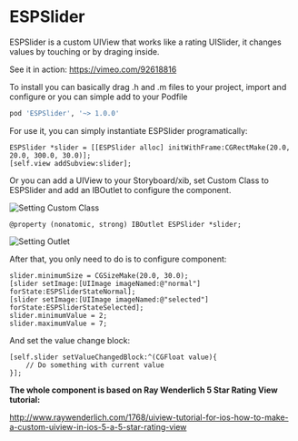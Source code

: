 ESPSlider
=========

ESPSlider is a custom UIView that works like a rating UISlider, it changes values by touching or by draging inside.

See it in action: https://vimeo.com/92618816

To install you can basically drag .h and .m files to your project, import and configure or you can simple add to your Podfile

```ruby
pod 'ESPSlider', '~> 1.0.0'
```

For use it, you can simply instantiate ESPSlider programatically:

```objc
ESPSlider *slider = [[ESPSlider alloc] initWithFrame:CGRectMake(20.0, 20.0, 300.0, 30.0)];
[self.view addSubview:slider];
```
Or you can add a UIView to your Storyboard/xib, set Custom Class to ESPSlider and add an IBOutlet to configure the component.

![Setting Custom Class](https://dl.dropboxusercontent.com/s/4gwg8ajtm0tdtle/image1.png?dl=1&token_hash=AAE3DPdcKsZoU389sug4_UUjq6sOXT-ZMhMluw_RsoaBSA)

```objc
@property (nonatomic, strong) IBOutlet ESPSlider *slider;
```

![Setting Outlet](https://dl.dropboxusercontent.com/s/rvd1nrb5bnppqwo/image2.png?token_hash=AAGhcV4rGh4azi930HFKh61m5arYNu6RvEjSJoBXKw6KNA)

After that, you only need to do is to configure component:

```objc
slider.minimumSize = CGSizeMake(20.0, 30.0);
[slider setImage:[UIImage imageNamed:@"normal"] forState:ESPSliderStateNormal];
[slider setImage:[UIImage imageNamed:@"selected"] forState:ESPSliderStateSelected];
slider.minimumValue = 2;
slider.maximumValue = 7;
```
And set the value change block:

```objc
[self.slider setValueChangedBlock:^(CGFloat value){
	// Do something with current value
}];
```

**The whole component is based on Ray Wenderlich 5 Star Rating View tutorial:**

http://www.raywenderlich.com/1768/uiview-tutorial-for-ios-how-to-make-a-custom-uiview-in-ios-5-a-5-star-rating-view
